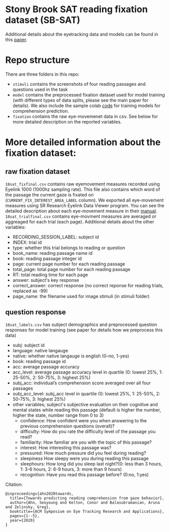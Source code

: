 # Stony Brook SAT reading fixation dataset (SB-SAT)
Additional details about the eyetracking data and models can be found in this [paper](https://dl.acm.org/doi/abs/10.1145/3379156.3391335).


# Repo structure

There are three folders in this repo:
- `stimuli` contains the screenshots of four reading passages and questions used in the task
- `model` contains the preprocessed fixation dataset used for model training (with different types of data splits, please see the main paper for details). We also include the sample colab [code](https://github.com/ahnchive/SB-SAT/blob/master/model/model_training.ipynb) for training models for comprehension prediction.
- `fixation` contains the raw eye-movemenet data in csv. See below for more detailed description on the reported variables.


# More detailed information about the fixation dataset:

## raw fixation dataset 
`18sat_fixfinal.csv` contains raw eyemovement measures recorded using Eyelink 1000 (1000hz sampling rate). This file also contains which word of the passage the current gaze is fixated on (`CURRENT_FIX_INTEREST_AREA_LABEL` column). We exported all eye-movement measures using SR Research Eyelink Data Viewer program. You can see the detailed description about each eye-movement measure in their [manual](https://www.sr-research.com/support/attachment.php?aid=663). `18sat_trialfinal.csv` contains eye-movment measures are averaged or aggreaged for each trial (each page). Additional details about the other variables:

- RECORDING_SESSION_LABEL: subject id
- INDEX: trial id
- type: whether this trial belongs to reading or question
- book_name: reading passage name id
- book:	reading passage integer id
- page: current page number for each reading passage
- total_page: total page number for each reading passage
- RT: total reading time for each page
- answer: subject's key response
- correct_answer: correct response (no correct reponse for reading trials, replaced as -99)
- page_name: the filename used for image stimuli (in stimuli folder)


## question response 
`18sat_labels.csv` has subject demographics and preprocessed question responses for model training (see paper for details how we preprocess this data)

- subj: subject id
- language: native langauge
- native: whether native langauge is english (0-no, 1-yes)
- book: reading passage id
- acc: average passage accuracy
- acc_level: average passage accuracy level in quartile (0: lowest 25%, 1: 25-50%, 2: 50-75%, 3: highest 25%)
- subj_acc: individual’s comprehension score averaged over all four passages 
- subj_acc_level: subj_acc level in quartile (0: lowest 25%, 1: 25-50%, 2: 50-75%, 3: highest 25%)
- other variables; subject's subjective evaluation on their cognitive and mental states while reading this passage (default is higher the number, higher the state, number range from 0 to 3)
  - confidence: How confident were you when answering to the previous comprehension questions (overall)?
  - difficulty: How do you rate the difficulty level of the passage you read?
  - familiarity: How familiar are you with the topic of this passage?
  - interest: How interesting this passage was?
  - pressured: How much pressure did you feel during reading?
  - sleepiness How sleepy were you during reading this passage
  - sleephours: How long did you sleep last night?(0: less than 3 hours, 1: 3-6 hours, 2: 6-9 hours, 3: more than 9 hours)
  - recognition: Have you read this passage before? (0:no, 1:yes)	



Citation:
```
@inproceedings{ahn2020towards,
  title={Towards predicting reading comprehension from gaze behavior},
  author={Ahn, Seoyoung and Kelton, Conor and Balasubramanian, Aruna and Zelinsky, Greg},
  booktitle={ACM Symposium on Eye Tracking Research and Applications},
  pages={1--5},
  year={2020}
}
```
